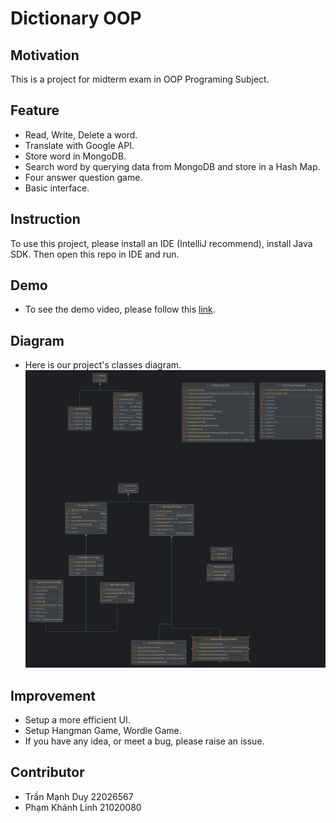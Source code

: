 # Dictionary OOP

## Motivation
This is a project for midterm exam in OOP Programing Subject.

## Feature
- Read, Write, Delete a word.
- Translate with Google API.
- Store word in MongoDB.
- Search word by querying data from MongoDB and store in a Hash Map.
- Four answer question game.
- Basic interface.

## Instruction
To use this project, please install an IDE (IntelliJ recommend), install Java SDK. Then open this repo in IDE and run.

## Demo
- To see the demo video, please follow this [link](https://youtu.be/uljiHnQ4hp0).

## Diagram
- Here is our project's classes diagram.
![diagram.png](diagram.png)

## Improvement
- Setup a more efficient UI.
- Setup Hangman Game, Wordle Game.
- If you have any idea, or meet a bug, please raise an issue.

## Contributor
- Trần Mạnh Duy 22026567
- Phạm Khánh Linh 21020080
